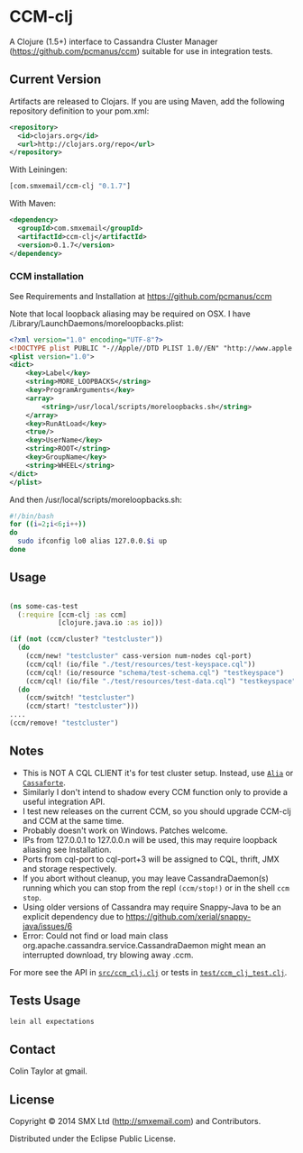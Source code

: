 # CCM-clj

A Clojure (1.5+) interface to Cassandra Cluster Manager (https://github.com/pcmanus/ccm) suitable for use in integration tests.

## Current Version

Artifacts are released to Clojars. If you are using Maven, add the following repository definition to your pom.xml:

```xml
<repository>
  <id>clojars.org</id>
  <url>http://clojars.org/repo</url>
</repository>
```

With Leiningen:

```clojure
[com.smxemail/ccm-clj "0.1.7"]
```

With Maven:

```xml
<dependency>
  <groupId>com.smxemail</groupId>
  <artifactId>ccm-clj</artifactId>
  <version>0.1.7</version>
</dependency>
```

### CCM installation

See Requirements and Installation at https://github.com/pcmanus/ccm

Note that local loopback aliasing may be required on OSX.
I have /Library/LaunchDaemons/moreloopbacks.plist:

```xml
<?xml version="1.0" encoding="UTF-8"?>
<!DOCTYPE plist PUBLIC "-//Apple//DTD PLIST 1.0//EN" "http://www.apple.com/DTDs/PropertyList-1.0.dtd">
<plist version="1.0">
<dict>
	<key>Label</key>
	<string>MORE_LOOPBACKS</string>
	<key>ProgramArguments</key>
	<array>
		<string>/usr/local/scripts/moreloopbacks.sh</string>
	</array>
	<key>RunAtLoad</key>
	<true/>
	<key>UserName</key>
	<string>ROOT</string>
	<key>GroupName</key>
	<string>WHEEL</string>
</dict>
</plist>
```

And then /usr/local/scripts/moreloopbacks.sh:
```bash
#!/bin/bash
for ((i=2;i<6;i++))
do
  sudo ifconfig lo0 alias 127.0.0.$i up
done
```

## Usage

```clojure

(ns some-cas-test
  (:require [ccm-clj :as ccm]
            [clojure.java.io :as io]))

(if (not (ccm/cluster? "testcluster"))
  (do
    (ccm/new! "testcluster" cass-version num-nodes cql-port)
    (ccm/cql! (io/file "./test/resources/test-keyspace.cql"))
    (ccm/cql! (io/resource "schema/test-schema.cql") "testkeyspace")
    (ccm/cql! (io/file "./test/resources/test-data.cql") "testkeyspace"))
  (do
    (ccm/switch! "testcluster")
    (ccm/start! "testcluster")))
....
(ccm/remove! "testcluster")
```

## Notes

- This is NOT A CQL CLIENT it's for test cluster setup. Instead, use [`Alia`](https://github.com/mpenet/alia) or [`Cassaforte`](https://github.com/clojurewerkz/cassaforte).
- Similarly I don't intend to shadow every CCM function only to provide a useful integration API.
- I test new releases on the current CCM, so you should upgrade CCM-clj and CCM at the same time.
- Probably doesn't work on Windows. Patches welcome.
- IPs from 127.0.0.1 to 127.0.0.n will be used, this may require loopback aliasing see Installation.
- Ports from cql-port to cql-port+3 will be assigned to CQL, thrift, JMX and storage respectively.
- If you abort without cleanup, you may leave CassandraDaemon(s) running which you can stop from the repl `(ccm/stop!)` or in the shell `ccm stop`.
- Using older versions of Cassandra may require Snappy-Java to be an explicit dependency due to https://github.com/xerial/snappy-java/issues/6
- Error: Could not find or load main class org.apache.cassandra.service.CassandraDaemon might mean an interrupted download, try blowing away .ccm.

For more see the API in [`src/ccm_clj.clj`](src/ccm_clj.clj) or tests in [`test/ccm_clj_test.clj`](test/ccm_clj_test.clj).

## Tests Usage

```clojure
lein all expectations
```

## Contact

Colin Taylor at gmail.

## License

Copyright © 2014 SMX Ltd (http://smxemail.com) and Contributors.

Distributed under the Eclipse Public License.

